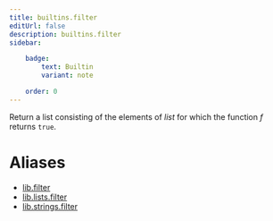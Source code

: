 ```yaml
---
title: builtins.filter
editUrl: false
description: builtins.filter
sidebar:

    badge:
        text: Builtin
        variant: note

    order: 0
---
```


Return a list consisting of the elements of *list* for which the
function *f* returns `true`.


# Aliases

- [lib.filter](/nix-doc-comments/reference/lib/lib-filter)
- [lib.lists.filter](/nix-doc-comments/reference/lib/lists/lib-lists-filter)
- [lib.strings.filter](/nix-doc-comments/reference/lib/strings/lib-strings-filter)


